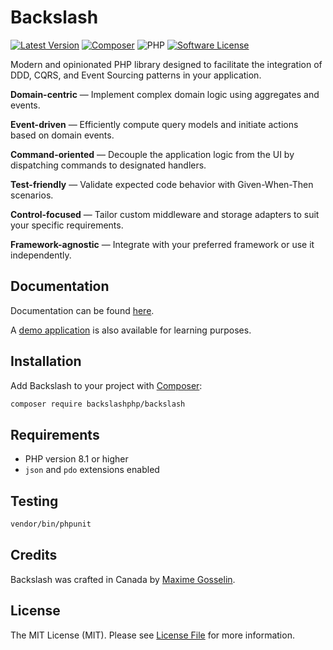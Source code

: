 # Backslash

[![Latest Version](https://img.shields.io/github/release/backslashphp/backslash.svg)](https://github.com/backslashphp/backslash/releases)
[![Composer](https://img.shields.io/badge/composer-backslashphp/backslash-lightgray)](https://packagist.org/packages/backslashphp/backslash)
![PHP](https://img.shields.io/packagist/php-v/backslashphp/backslash)
[![Software License](https://img.shields.io/badge/license-MIT-blue.svg)](LICENSE)

Modern and opinionated PHP library designed to facilitate the integration of DDD, CQRS, and Event Sourcing patterns in
your application.

**Domain-centric** — Implement complex domain logic using aggregates and events.

**Event-driven** — Efficiently compute query models and initiate actions based on domain events.

**Command-oriented** — Decouple the application logic from the UI by dispatching commands to designated handlers.

**Test-friendly** — Validate expected code behavior with Given-When-Then scenarios.

**Control-focused** — Tailor custom middleware and storage adapters to suit your specific requirements.

**Framework-agnostic** — Integrate with your preferred framework or use it independently.

## Documentation

Documentation can be found [here](https://github.com/backslashphp/docs).

A [demo application](https://github.com/backslashphp/demo) is also available for learning purposes.

## Installation

Add Backslash to your project with [Composer](https://getcomposer.org/):

```bash
composer require backslashphp/backslash
```

## Requirements

- PHP version 8.1 or higher
- `json` and `pdo` extensions enabled

## Testing

```bash
vendor/bin/phpunit
```

## Credits

Backslash was crafted in Canada by [Maxime Gosselin](https://github.com/maximegosselin).

## License

The MIT License (MIT). Please see [License File](LICENSE) for more information.
